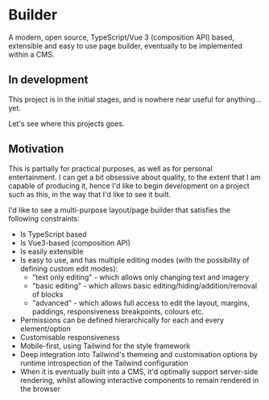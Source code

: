 # Builder
A modern, open source, TypeScript/Vue 3 (composition API) based, extensible and easy to use page builder, eventually to be implemented within a CMS.

## In development
This project is in the initial stages, and is nowhere near useful for anything... yet.

Let's see where this projects goes.

## Motivation
This is partially for practical purposes, as well as for personal entertainment. I can get a bit obsessive about quality, to the extent that I am capable of producing it, hence I'd like to begin development on a project such as this, in the way that I'd like to see it built.

I'd like to see a multi-purpose layout/page builder that satisfies the following constraints:
 - Is TypeScript based
 - Is Vue3-based (composition API)
 - Is easily extensible
 - Is easy to use, and has multiple editing modes (with the possibility of defining custom edit modes):
    - "text only editing" - which allows only changing text and imagery
    - "basic editing" - which allows basic editing/hiding/addition/removal of blocks
    - "advanced" - which allows full access to edit the layout, margins, paddings, responsiveness breakpoints, colours etc.
 - Permissions can be defined hierarchically for each and every element/option
 - Customisable responsiveness
 - Mobile-first, using Tailwind for the style framework
 - Deep integration into Tailwind's themeing and customisation options by runtime introspection of the Tailwind configuration
 - When it is eventually built into a CMS, it'd optimally support server-side rendering, whilst allowing interactive components to remain rendered in the browser
